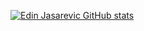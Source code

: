 [![Edin Jasarevic GitHub stats](https://github-readme-stats.vercel.app/api?username=jasarsoft&count_private=true&show_icons=true&theme=dracula)
](https://github.com/jasarsoft/github-readme-stats)
